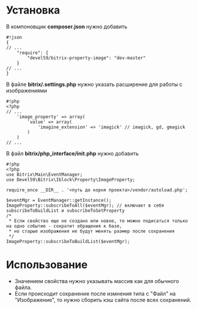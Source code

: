 # Установка #

В компоновщик **composer.json** нужно добавить

```
#!json
{
// ...
    "require": {
        "devel59/bitrix-property-image": "dev-master"
    }
// ...
}
```
В файле **bitrix/.settings.php** нужно указать расширение для работы с изображениями

```
#!php
<?php
// ...
    'image_property' => array(
        'value' => array(
            'imagine_extension' => 'imagick' // imagick, gd, gmagick
        )
    )
// ...
```
В файл **bitrix/php_interface/init.php** нужно добавить

```
#!php
<?php
use Bitrix\Main\EventManager;
use Devel59\Bitrix\Iblock\Property\ImageProperty;

require_once __DIR__ . '<путь до корня проекта>/vendor/autoload.php';

$eventMgr = EventManager::getInstance();
ImageProperty::subscribeToAll($eventMgr); // включает в себя subscribeToBuildList и subscribeToSetProperty
/*
 * Если свойство еще не создано или новое, то можно подисаться только на одно событие - сократит обращения к базе,
 * но старые изображения не будут менять размер после сохранения
 */
ImageProperty::subscribeToBuildList($eventMgr);
```

# Использование #

* Значением свойства нужно указывать массив как для обычного файла.
* Если происходит сохранение после измнения типа с "Файл" на "Изображение", то нужно сборить кэш сайта после всех сохранений.